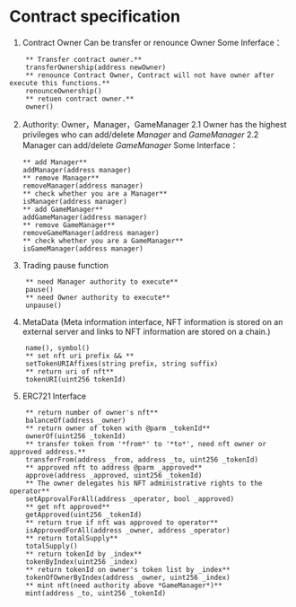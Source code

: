 # Contract specification
1. Contract Owner
Can be transfer or renounce Owner 
Some Inferface：
```
	** Transfer contract owner.**
	transferOwnership(address newOwner) 
	** renounce Contract Owner, Contract will not have owner after execute this functions.**
	renounceOwnership() 
	** retuen contract owner.**
	owner() 
```
2. Authority: Owner，Manager，GameManager
	2.1 Owner has the highest privileges who can add/delete *Manager* and *GameManager*
	2.2 Manager can add/delete *GameManager*
	Some Interface：
	```
	** add Manager**
	addManager(address manager)
	** remove Manager**
	removeManager(address manager)
	** check whether you are a Manager**
	isManager(address manager)
	** add GameManager**
	addGameManager(address manager)
	** remove GameManager**
	removeGameManager(address manager)
	** check whether you are a GameManager**
	isGameManager(address manager)
	```
3. Trading pause function
```
	** need Manager authority to execute**
	pause()
	** need Owner authority to execute**
	unpause()
```
4. MetaData (Meta information interface, NFT information is stored on an external server and links to NFT information are stored on a chain.)
```
	name(), symbol()
	** set nft uri prefix && **
	setTokenURIAffixes(string prefix, string suffix)
	** return uri of nft**
	tokenURI(uint256 tokenId)
```
5. ERC721 Interface
```
	** return number of owner's nft**
	balanceOf(address _owner)
	** return owner of token with @parm _tokenId**
	ownerOf(uint256 _tokenId)
	** transfer token from '*from*' to '*to*', need nft owner or approved address.**
	transferFrom(address _from, address _to, uint256 _tokenId)
	** approved nft to address @parm _approved**
	approve(address _approved, uint256 _tokenId)
	** The owner delegates his NFT administrative rights to the operator**
	setApprovalForAll(address _operator, bool _approved)
	** get nft approved**
	getApproved(uint256 _tokenId)
	** return true if nft was approved to operator**
	isApprovedForAll(address _owner, address _operator)
	** return totalSupply**
	totalSupply()
	** return tokenId by _index**
	tokenByIndex(uint256 _index)
	** return tokenId on owner's token list by _index**
	tokenOfOwnerByIndex(address _owner, uint256 _index)
	** mint nft(need authority above *GameManager*)**
	mint(address _to, uint256 _tokenId)
```

